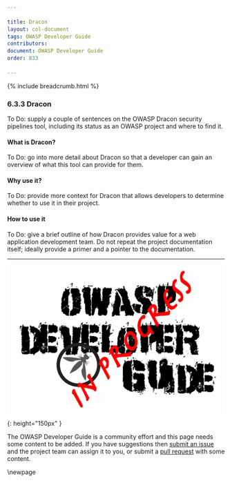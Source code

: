 ```yaml
---

title: Dracon
layout: col-document
tags: OWASP Developer Guide
contributors:
document: OWASP Developer Guide
order: 833

---
```


{% include breadcrumb.html %}

### 6.3.3 Dracon

To Do: supply a couple of sentences on the OWASP Dracon security pipelines tool,
including its status as an OWASP project and where to find it.

#### What is Dracon?

To Do: go into more detail about Dracon so that a developer
can gain an overview of what this tool can provide for them.

#### Why use it?

To Do: provide more context for Dracon that allows developers to determine whether to use it in their project.

#### How to use it

To Do: give a brief outline of how Dracon provides value for a web application development team.
Do not repeat the project documentation itself; ideally provide a primer and a pointer to the documentation.

----

![Developer Guide](../../assets/images/dg_wip.png "OWASP Developer Guide"){: height="150px" }

The OWASP Developer Guide is a community effort and this page needs some content to be added.
If you have suggestions then [submit an issue][issue080303] and the project team can assign it to you,
or submit a [pull request][pr] with some content.

[issue080303]: https://github.com/OWASP/www-project-developer-guide/issues/new?labels=enhancement&template=request.md&title=Update:%2008-verification/03-frameworks/03-dracon
[pr]: https://github.com/OWASP/www-project-developer-guide/pulls

\newpage
